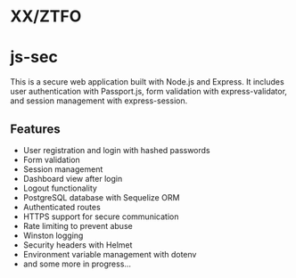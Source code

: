 # XX/ZTFO
# js-sec

This is a secure web application built with Node.js and Express. It includes user authentication with Passport.js, form validation with express-validator, and session management with express-session.

## Features

- User registration and login with hashed passwords
- Form validation
- Session management
- Dashboard view after login
- Logout functionality
- PostgreSQL database with Sequelize ORM
- Authenticated routes
- HTTPS support for secure communication
- Rate limiting to prevent abuse
- Winston logging
- Security headers with Helmet
- Environment variable management with dotenv
- and some more in progress...
